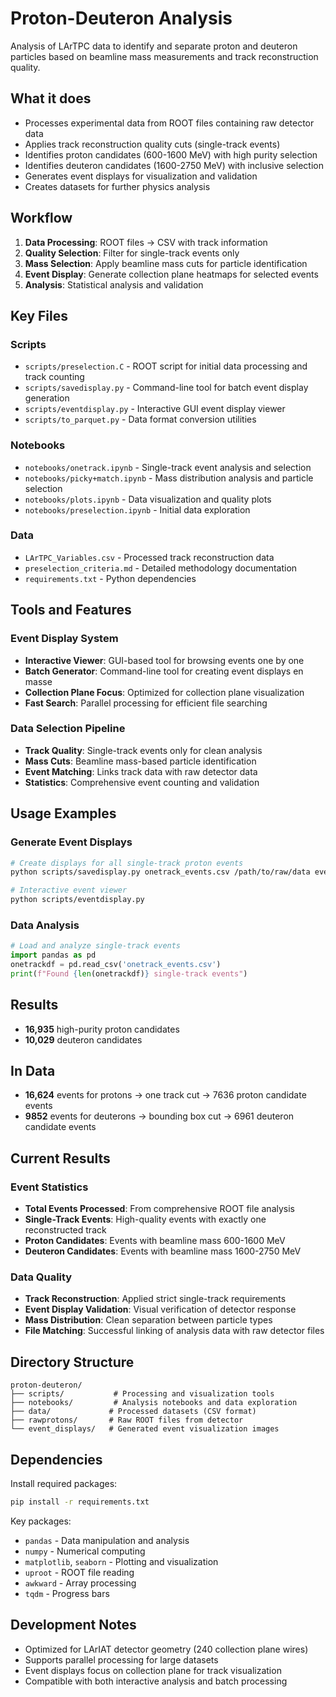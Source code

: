 # Proton-Deuteron Analysis

Analysis of LArTPC data to identify and separate proton and deuteron particles based on beamline mass measurements and track reconstruction quality.

## What it does

- Processes experimental data from ROOT files containing raw detector data
- Applies track reconstruction quality cuts (single-track events)
- Identifies proton candidates (600-1600 MeV) with high purity selection
- Identifies deuteron candidates (1600-2750 MeV) with inclusive selection
- Generates event displays for visualization and validation
- Creates datasets for further physics analysis

## Workflow

1. **Data Processing**: ROOT files → CSV with track information
2. **Quality Selection**: Filter for single-track events only
3. **Mass Selection**: Apply beamline mass cuts for particle identification
4. **Event Display**: Generate collection plane heatmaps for selected events
5. **Analysis**: Statistical analysis and validation

## Key Files

### Scripts
- `scripts/preselection.C` - ROOT script for initial data processing and track counting
- `scripts/savedisplay.py` - Command-line tool for batch event display generation
- `scripts/eventdisplay.py` - Interactive GUI event display viewer
- `scripts/to_parquet.py` - Data format conversion utilities

### Notebooks
- `notebooks/onetrack.ipynb` - Single-track event analysis and selection
- `notebooks/picky+match.ipynb` - Mass distribution analysis and particle selection
- `notebooks/plots.ipynb` - Data visualization and quality plots
- `notebooks/preselection.ipynb` - Initial data exploration

### Data
- `LArTPC_Variables.csv` - Processed track reconstruction data
- `preselection_criteria.md` - Detailed methodology documentation
- `requirements.txt` - Python dependencies

## Tools and Features

### Event Display System
- **Interactive Viewer**: GUI-based tool for browsing events one by one
- **Batch Generator**: Command-line tool for creating event displays en masse
- **Collection Plane Focus**: Optimized for collection plane visualization
- **Fast Search**: Parallel processing for efficient file searching

### Data Selection Pipeline
- **Track Quality**: Single-track events only for clean analysis
- **Mass Cuts**: Beamline mass-based particle identification
- **Event Matching**: Links track data with raw detector data
- **Statistics**: Comprehensive event counting and validation

## Usage Examples

### Generate Event Displays
```bash
# Create displays for all single-track proton events
python scripts/savedisplay.py onetrack_events.csv /path/to/raw/data event_displays/

# Interactive event viewer
python scripts/eventdisplay.py
```

### Data Analysis
```python
# Load and analyze single-track events
import pandas as pd
onetrackdf = pd.read_csv('onetrack_events.csv')
print(f"Found {len(onetrackdf)} single-track events")
```

## Results

- **16,935** high-purity proton candidates
- **10,029** deuteron candidates

## In Data

- **16,624** events for protons -> one track cut -> 7636 proton candidate events
- **9852** events for deuterons -> bounding box cut -> 6961 deuteron candidate events

## Current Results

### Event Statistics
- **Total Events Processed**: From comprehensive ROOT file analysis
- **Single-Track Events**: High-quality events with exactly one reconstructed track
- **Proton Candidates**: Events with beamline mass 600-1600 MeV
- **Deuteron Candidates**: Events with beamline mass 1600-2750 MeV

### Data Quality
- **Track Reconstruction**: Applied strict single-track requirements
- **Event Display Validation**: Visual verification of detector response
- **Mass Distribution**: Clean separation between particle types
- **File Matching**: Successful linking of analysis data with raw detector files

## Directory Structure

```
proton-deuteron/
├── scripts/           # Processing and visualization tools
├── notebooks/         # Analysis notebooks and data exploration
├── data/             # Processed datasets (CSV format)
├── rawprotons/       # Raw ROOT files from detector
└── event_displays/   # Generated event visualization images
```

## Dependencies

Install required packages:
```bash
pip install -r requirements.txt
```

Key packages:
- `pandas` - Data manipulation and analysis
- `numpy` - Numerical computing
- `matplotlib`, `seaborn` - Plotting and visualization
- `uproot` - ROOT file reading
- `awkward` - Array processing
- `tqdm` - Progress bars

## Development Notes

- Optimized for LArIAT detector geometry (240 collection plane wires)
- Supports parallel processing for large datasets
- Event displays focus on collection plane for track visualization
- Compatible with both interactive analysis and batch processing